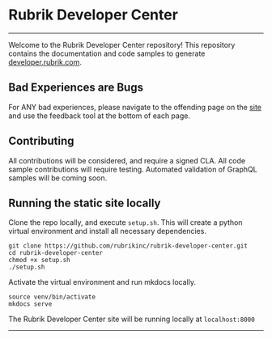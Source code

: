 # Rubrik Developer Center

---

Welcome to the Rubrik Developer Center repository! This repository contains the documentation and code samples to generate [developer.rubrik.com](https://developer.rubrik.com).

## Bad Experiences are Bugs
For ANY bad experiences, please navigate to the offending page on the [site](https://developer.rubrik.com) and use the feedback tool at the bottom of each page.

## Contributing
All contributions will be considered, and require a signed CLA. All code sample contributions will require testing. Automated validation of GraphQL samples will be coming soon.

## Running the static site locally
Clone the repo locally, and execute `setup.sh`. This will create a python virtual environment and install all necessary dependencies.
```
git clone https://github.com/rubrikinc/rubrik-developer-center.git
cd rubrik-developer-center
chmod +x setup.sh
./setup.sh
```

Activate the virtual environment and run mkdocs locally.
```
source venv/bin/activate
mkdocs serve
```

The Rubrik Developer Center site will be running locally at `localhost:8000`

---
